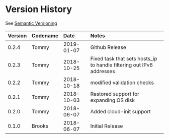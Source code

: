 # Version History

See [Semantic Versioning](http://semver.org/spec/v2.0.0.html)

|Version|Codename|Date      |Notes                                                               |
|:------|:-------|:---------|:-------------------------------------------------------------------|
|0.2.4  |Tommy   |2019-01-07|Github Release                                                      |
|0.2.3  |Tommy   |2018-10-25|Fixed task that sets hosts_ip to handle filtering out IPv6 addresses|
|0.2.2  |Tommy   |2018-10-18|modified validation checks                                          |
|0.2.1  |Tommy   |2018-10-03|Restored support for expanding OS disk                              |
|0.2.0  |Tommy   |2018-06-07|Added cloud-init support                                            |
|0.1.0  |Brooks  |2018-06-07|Initial Release                                                     |
